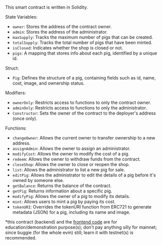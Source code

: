 This smart contract is written in Solidity.

State Variables:
- `owner`: Stores the address of the contract owner.
- `admin`: Stores the address of the administrator.
- `maxSupply`: Tracks the maximum number of pigs that can be created.
- `totalSupply`: Tracks the total number of pigs that have been minted.
- `isClosed`: Indicates whether the shop is closed or not.
- `pigs`: A mapping that stores info about each pig, identified by a unique id.

Struct:
- `Pig`: Defines the structure of a pig, containing fields such as id, name, cost, image, and ownership status.

Modifiers:
- `ownerOnly`: Restricts access to functions to only the contract owner.
- `adminOnly`: Restricts access to functions to only the administrator.
- `Constructor`: Sets the owner of the contract to the deployer's address (once only).

Functions:
- `changeOwner`: Allows the current owner to transfer ownership to a new address.
- `assignAdmin`: Allows the owner to assign an administrator.
- `modifyCost`: Allows the owner to modify the cost of a pig.
- `redeem`: Allows the owner to withdraw funds from the contract.
- `closeShop`: Allows the owner to close or reopen the shop.
- `list`: Allows the administrator to list a new pig for sale.
- `editPig`: Allows the administrator to edit the details of a pig before it's owned by someone else.
- `getBalance`: Returns the balance of the contract.
- `getPig`: Returns information about a specific pig.
- `modifyPig`: Allows the owner of a pig to modify its details.
- `mint`: Allows users to mint a pig by paying its cost.
- `tokenURI`: Overrides the tokenURI function from ERC721 to generate metadata (JSON) for a pig, including its name and image.

*this contract (backend) and the [frontend code](https://github.com/calcuis/container-frontend) are for education/demonstration purpose(s); don't pay anything silly for mainnet; since buggie (for the whole evm) still; learn it with testnet(s) is recommended.
